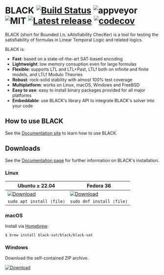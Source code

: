 # BLACK [![Build Status](https://api.cirrus-ci.com/github/black-sat/black.svg)](https://cirrus-ci.com/github/black-sat/black) ![appveyor](https://ci.appveyor.com/api/projects/status/github/black-sat/black?branch=master&svg=true) ![MIT](https://img.shields.io/badge/license-MIT-brightgreen) [![Latest release](https://badgen.net/github/release/black-sat/black)](https://github.com/black-sat/black/releases/tag/v0.10.2) [![codecov](https://codecov.io/gh/black-sat/black/branch/master/graph/badge.svg?token=ZETQF5NZ6X)](https://codecov.io/gh/black-sat/black)

BLACK (short for Bounded Lᴛʟ sAtisfiability ChecKer) is a tool for testing the
satisfiability of formulas in Linear Temporal Logic and related logics.

BLACK is:
* **Fast**: based on a state-of-the-art SAT-based encoding 
* **Lightweight**: low memory consuption even for large formulas
* **Flexible**: supports LTL and LTL+Past, LTLf both on infinite and finite models, and LTLf Modulo Theories
* **Robust**: rock-solid stability with almost 100% test coverage
* **Multiplatform**: works on Linux, macOS, Windows and FreeBSD
* **Easy to use**: easy to install binary packages provided for all major platforms
* **Embeddable**: use BLACK's library API to integrate BLACK's solver into your code

## How to use BLACK

See the [Documentation site][Doc] to learn how to use BLACK.

## Downloads

See the [Documentation page][Doc] for further information on BLACK's installation.

### Linux

| Ubuntu ≥ 22.04             | Fedora 36 |
|----------------------------|------------------------------|
| [![Download](https://badgen.net/badge/Download%20v0.10.2/.deb/green)][pkg.deb] | [![Download](https://badgen.net/badge/Download%20v0.10.2/.rpm/green)][pkg.rpm]   |
| `sudo apt install ⟨file⟩` | `sudo dnf install ⟨file⟩` |


### macOS

Install via [Homebrew][brew]:

```
$ brew install black-sat/black/black-sat
```

### Windows

Download the self-contained ZIP archive.

[![Download](https://badgen.net/badge/Download%20v0.10.2/.zip/green)][pkg.win]

[Doc]: https://www.black-sat.org
[brew]: https://brew.sh
[pkg.deb]: https://github.com/black-sat/black/releases/download/v0.10.2/black-sat-0.10.2-1.x86_64.deb
[pkg.rpm]: https://github.com/black-sat/black/releases/download/v0.10.2/black-sat-0.10.2-1.x86_64.rpm
[pkg.win]: https://github.com/black-sat/black/releases/download/v0.10.2/black-0.10.2-win-x64.zip